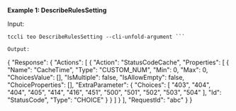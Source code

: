 **Example 1: DescribeRulesSetting**



Input: 

```
tccli teo DescribeRulesSetting --cli-unfold-argument ```

Output: 
```
{
    "Response": {
        "Actions": [
            {
                "Action": "StatusCodeCache",
                "Properties": [
                    {
                        "Name": "CacheTime",
                        "Type": "CUSTOM_NUM",
                        "Min": 0,
                        "Max": 0,
                        "ChoicesValue": [],
                        "IsMultiple": false,
                        "IsAllowEmpty": false,
                        "ChoiceProperties": [],
                        "ExtraParameter": {
                            "Choices": [
                                "403",
                                "404",
                                "404",
                                "405",
                                "414",
                                "416",
                                "451",
                                "500",
                                "501",
                                "502",
                                "503",
                                "504"
                            ],
                            "Id": "StatusCode",
                            "Type": "CHOICE"
                        }
                    }
                ]
            }
        ],
        "RequestId": "abc"
    }
}
```


